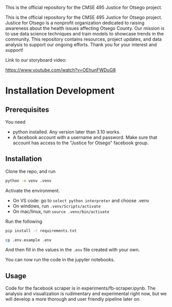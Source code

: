 This is the official repository for the CMSE 495 Justice for Otsego project.

This is the official repository for the CMSE 495 Justice for Otsego project. Justice for Otsego is a nonprofit organization dedicated to raising awareness about the health issues affecting Otsego County. Our mission is to use data science techniques and train models to showcase trends in the community. This repository contains resources, project updates, and data analysis to support our ongoing efforts. Thank you for your interest and support!

Link to our storyboard video:

https://www.youtube.com/watch?v=OEhunFWDuG8


# Installation Development

## Prerequisites

You need
- python installed. Any version later than 3.10 works.
- A facebook account with a username and password. Make sure that account has access to the "Justice for Otsego" facebook group.



## Installation

Clone the repo, and run 

```bash
python -m venv .venv
```

Activate the environment.

- On VS code: go to `select python interpreter` and choose .venv
- On windows, run `.venv/Scripts/activate`
- On mac/linux, run `source .venv/bin/activate`

Run the following

```bash
pip install -r requirements.txt
```

```bash
cp .env.example .env
```

And then fill in the values in the `.env` file created with your own.

You can now run the code in the jupyter notebooks. 

## Usage

Code for the facebook scraper is in experiments/fb-scraper.ipynb. The analysis and visualization is rudimentary and experimental right now, but we will develop a more thorough and user friendly pipeline later on.

